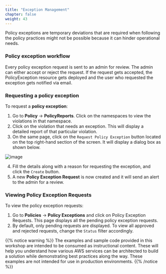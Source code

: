 ```yaml
---
title: "Exception Management" 
chapter: false
weight: 43 
---
```


Policy exceptions are temporary deviations that are required when following the policy practices might not be possible because it can hinder operational needs.

### Policy exception workflow

Every policy exception request is sent to an admin for review. The admin can either accept or reject the request. If the request gets accepted, the PolicyException resource gets deployed and the user who requested the exception gets notified via email.

### Requesting a policy exception

To request a **policy exception**:

1. Go to **Policy** -> **PolicyReports**. Click on the namespaces to view the violations in that namespace.
2. Click on the violation that needs an exception. This will display a detailed report of that particular violation.
3. On the same page, click on the `Request Policy Exception` button located on the top right-hand section of the screen. It will display a dialog box as shown below.

![image](/images/request_policy_exception_2.png)

<!-- <img src="../../images/request_policy_exception_2.png" height="150" width="150" /> -->

4. Fill the details along with a reason for requesting the exception, and click the `Create` button.
5. A new **Policy Exception Request** is now created and it will send an alert to the admin for a review.

### Viewing Policy Exception Requests

To view the policy exception requests:

1. Go to **Policies** -> **Policy Exceptions** and click on Policy Exception Requests. This page displays all the pending policy exception requests.
2. By default, only pending requests are displayed. To view all approved and rejected requests, change the `Status` filter accordingly.

{{% notice warning %}}
The examples and sample code provided in this workshop are intended to be consumed as instructional content. These will help you understand how various AWS services can be architected to build a solution while demonstrating best practices along the way. These examples are not intended for use in production environments.
{{% /notice %}}

